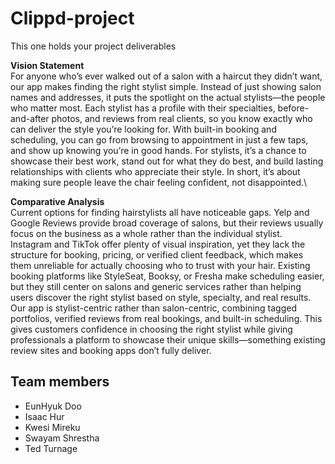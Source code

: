 # Clippd-project
This one holds your project deliverables

**Vision Statement**\
For anyone who’s ever walked out of a salon with a haircut they didn’t want, our app makes finding the right stylist simple. Instead of just showing salon names and addresses, it puts the spotlight on the actual stylists—the people who matter most. Each stylist has a profile with their specialties, before-and-after photos, and reviews from real clients, so you know exactly who can deliver the style you’re looking for. With built-in booking and scheduling, you can go from browsing to appointment in just a few taps, and show up knowing you’re in good hands. For stylists, it’s a chance to showcase their best work, stand out for what they do best, and build lasting relationships with clients who appreciate their style. In short, it’s about making sure people leave the chair feeling confident, not disappointed.\

**Comparative Analysis**\
Current options for finding hairstylists all have noticeable gaps. Yelp and Google Reviews provide broad coverage of salons, but their reviews usually focus on the business as a whole rather than the individual stylist. Instagram and TikTok offer plenty of visual inspiration, yet they lack the structure for booking, pricing, or verified client feedback, which makes them unreliable for actually choosing who to trust with your hair. Existing booking platforms like StyleSeat, Booksy, or Fresha make scheduling easier, but they still center on salons and generic services rather than helping users discover the right stylist based on style, specialty, and real results.
Our app is stylist-centric rather than salon-centric, combining tagged portfolios, verified reviews from real bookings, and built-in scheduling. This gives customers confidence in choosing the right stylist while giving professionals a platform to showcase their unique skills—something existing review sites and booking apps don’t fully deliver.

## Team members
* EunHyuk Doo
* Isaac Hur
* Kwesi Mireku
* Swayam Shrestha
* Ted Turnage
